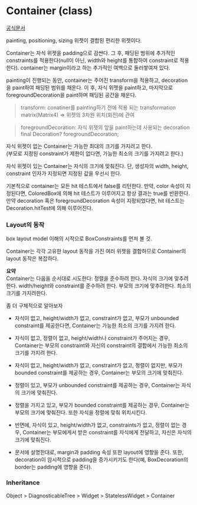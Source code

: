 # Container (class)
[공식문서](https://api.flutter.dev/flutter/widgets/Container-class.html) 

painting, positioning, sizing 위젯이 결합된 편리한 위젯이다.

Container는 자식 위젯을 padding으로 감싼다. 그 후, 패딩된 범위에 추가적인 constraints를 적용한다(null이 아닌, width와 height를 통합하여 constraint로 적용한다). container는 margin이라고 하는 추가적인 여백으로 둘러쌓여져 있다.

painting이 진행되는 동안, container는 주어진 transform을 적용하고, decoration을 paint하여 패딩된 범위를 채운다. 이 후, 자식 위젯을 paint하고, 마지막으로 foregroundDecoration을 paint하며 패딩된 공간을 채운다.

> transform: conatiner를 painting하기 전에 적용 되는 transformation matrix(Matrix4)
> => 위젯의 3차원 위치(회전)에 관여

> foregroundDecoration: 자식 위젯의 앞을 paint하는데 사용되는 decoration  
> final Decoration? foregroundDecoration;

자식 위젯이 없는 Container는 가능한 최대의 크기를 가지려고 한다.  
(부모로 지정된 constraint가 제한이 없다면, 가능한 최소의 크기를 가지려고 한다.)  

자식 위젯이 있는 Container는 자식의 크기에 맞춰진다. 단, 생성자의 width, height, constraint 인자가 지정되면 지정된 값을 우선시 한다.

기본적으로 container는 모든 hit 테스트에서 false를 리턴한다. 만약, color 속성이 지정된다면, ColoredBox에 의해 hit 테스트가 이루어지고 항상 결과는 true를 반환한다. 만약 decoration 혹은 foregroundDecoration 속성이 지정되었다면, hit 테스트는 Decoration.hitTest에 의해 이루어진다.


### Layout의 동작

box layout model 이해의 시작으로 BoxConstraints를 먼저 볼 것.

Container는 각각 고유한 layout 동작을 가진 여러 위젯을 결합하므로 Container의 layout 동작은 복잡하다.

**요약**  
Container는 다음을 순서대로 시도한다: 정렬을 준수하려 한다. 자식의 크기에 맞추려한다. width/height와 constraint를 준수하려 한다. 부모의 크기에 맞추려한다. 최소의 크기를 가지려한다.

좀 더 구체적으로 알아보자
 
- 자식이 없고, height/width가 없고, constraint가 없고, 부모가 unbounded constraint를 제공한다면, Container는 가능한 최소의 크기를 가지려 한다.  

- 자식이 없고, 정렬이 없고, height/width나 constraint가 주어지는 경우, Container는 부모의 constraint와 자신의 constraint의 결합에서 가능한 최소의 크기를 가지려 한다.  

- 자식이 없고, height/width가 없고, constraint가 없고, 정렬이 없지만, 부모가 bounded constraint를 제공하는 경우, Container는 부모의 크기에 맞춰진다.

- 정렬이 있고, 부모가 unbounded constraint를 제공하는 경우, Container는 자식의 크기에 맞춰진다.  

- 정렬을 가지고 있고, 부모가 bounded constraint를 제공하는 경우, Container는 부모의 크기에 맞춰진다. 또한 자식을 정렬에 맞춰 위치시킨다.

- 반면에, 자식이 있고, height/width가 없고, constraints가 없고, 정렬이 없는 경우, Container는 부모에게서 받은 constraint를 자식에게 전달하고, 자신은 자식의 크기에 맞춰진다.

- 문서에 설명한대로, margin과 padding 속성 또한 layout에 영향을 준다. 또한,  decoration이 암시적으로 padding을 증가시키기도 한다(예, BoxDecoration의 border는 padding에 영향을 준다). 


### Inheritance
Object > DiagnosticableTree > Widget > StatelessWidget > Container
